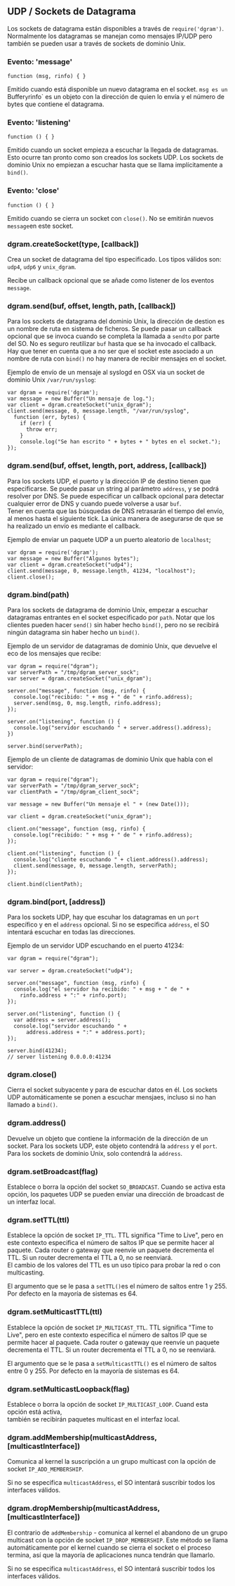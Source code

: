 ## UDP / Sockets de Datagrama

Los sockets de datagrama están disponibles a través de `require('dgram')`.  Normalmente los datagramas 
se manejan como mensajes IP/UDP pero también se pueden usar a través de sockets de dominio Unix.

### Evento: 'message'

`function (msg, rinfo) { }`

Emitido cuando está disponible un nuevo datagrama en el socket.  `msg es un `Buffer` y `rinfo` es 
un objeto con la dirección de quien lo envía y el número de bytes que contiene el datagrama.

### Evento: 'listening'

`function () { }`

Emitido cuando un socket empieza a escuchar la llegada de datagramas.  Esto ocurre tan pronto como 
son creados los sockets UDP.  Los sockets de dominio Unix no empiezan a escuchar hasta que se llama 
implícitamente a `bind()`.

### Evento: 'close'

`function () { }`

Emitido cuando se cierra un socket con `close()`. No se emitirán nuevos `message`en este 
socket.

### dgram.createSocket(type, [callback])

Crea un socket de datagrama del tipo especificado.  Los tipos válidos son:
`udp4`, `udp6` y `unix_dgram`.

Recibe un callback opcional que se añade como listener de los eventos `message`.

### dgram.send(buf, offset, length, path, [callback])

Para los sockets de datagrama del dominio Unix, la dirección de destion es un nombre de ruta 
en sistema de ficheros. Se puede pasar un callback opcional que se invoca cuando se completa la llamada 
a `sendto` por parte del SO. No es seguro reutilizar `buf` hasta que se ha invocado el callback. Hay 
que tener en cuenta que a no ser que el socket este asociado a un nombre de ruta con `bind()` no hay manera 
de recibir mensajes en el socket.

Ejemplo de envío de un mensaje al syslogd en OSX via un socket de dominio Unix `/var/run/syslog`:

    var dgram = require('dgram');
    var message = new Buffer("Un mensaje de log.");
    var client = dgram.createSocket("unix_dgram");
    client.send(message, 0, message.length, "/var/run/syslog",
      function (err, bytes) {
        if (err) {
          throw err;
        }
        console.log("Se han escrito " + bytes + " bytes en el socket.");
    });

### dgram.send(buf, offset, length, port, address, [callback])

Para los sockets UDP, el puerto y la dirección IP de destino tienen que especificarse.  Se 
puede pasar un string al parámetro `address`, y se podrá resolver por DNS.  Se puede especificar 
un callback opcional para detectar cualquier error de DNS y cuando puede volverse a usar `buf`.  
Tener en cuenta que las búsquedas de DNS retrasarán el tiempo del envío, al menos hasta el siguiente 
tick.  La única manera de asegurarse de que se ha realizado un envío es mediante el callback.

Ejemplo de enviar un paquete UDP a un puerto aleatorio de `localhost`;

    var dgram = require('dgram');
    var message = new Buffer("Algunos bytes");
    var client = dgram.createSocket("udp4");
    client.send(message, 0, message.length, 41234, "localhost");
    client.close();


### dgram.bind(path)

Para los sockets de datagrama de dominio Unix, empezar a escuchar datagramas entrantes en 
el socket especificado por `path`. Notar que los clientes pueden hacer `send()` sin haber hecho `bind()`, 
pero no se recibirá ningún datagrama sin haber hecho un `bind()`.

Ejemplo de un servidor de datagramas de dominio Unix, que devuelve el eco de los mensajes que recibe:

    var dgram = require("dgram");
    var serverPath = "/tmp/dgram_server_sock";
    var server = dgram.createSocket("unix_dgram");

    server.on("message", function (msg, rinfo) {
      console.log("recibido: " + msg + " de " + rinfo.address);
      server.send(msg, 0, msg.length, rinfo.address);
    });

    server.on("listening", function () {
      console.log("servidor escuchando " + server.address().address);
    })

    server.bind(serverPath);

Ejemplo de un cliente de datagramas de dominio Unix que habla con el servidor:

    var dgram = require("dgram");
    var serverPath = "/tmp/dgram_server_sock";
    var clientPath = "/tmp/dgram_client_sock";

    var message = new Buffer("Un mensaje el " + (new Date()));

    var client = dgram.createSocket("unix_dgram");

    client.on("message", function (msg, rinfo) {
      console.log("recibido: " + msg + " de " + rinfo.address);
    });

    client.on("listening", function () {
      console.log("cliente escuchando " + client.address().address);
      client.send(message, 0, message.length, serverPath);
    });

    client.bind(clientPath);

### dgram.bind(port, [address])

Para los sockets UDP, hay que escuhar los datagramas en un `port` específico y en el `address` opcional.  Si 
no se especifica `address`, el SO intentará escuchar en todas las direcciones.

Ejemplo de un servidor UDP escuchando en el puerto 41234:

    var dgram = require("dgram");

    var server = dgram.createSocket("udp4");

    server.on("message", function (msg, rinfo) {
      console.log("el servidor ha recibido: " + msg + " de " +
        rinfo.address + ":" + rinfo.port);
    });

    server.on("listening", function () {
      var address = server.address();
      console.log("servidor escuchando " +
          address.address + ":" + address.port);
    });

    server.bind(41234);
    // server listening 0.0.0.0:41234


### dgram.close()

Cierra el socket subyacente y para de escuchar datos en él.  Los sockets UDP 
automáticamente se ponen a escuchar mensjaes, incluso si no han llamado a `bind()`.

### dgram.address()

Devuelve un objeto que contiene la información de la dirección de un socket.  Para los sockets 
UDP, este objeto contendrá la `address` y el `port`.  Para los sockets de dominio Unix, solo contendrá 
la `address`.

### dgram.setBroadcast(flag)

Establece o borra la opción del socket `SO_BROADCAST`.  Cuando se activa esta opción, los 
paquetes UDP se pueden enviar una dirección de broadcast de un interfaz local.

### dgram.setTTL(ttl)

Establece la opción de socket `IP_TTL`.  TTL significa "Time to Live", pero en este contexto 
especifica el número de saltos IP que se permite hacer al paquete.  Cada router o gateway que 
reenvíe un paquete decrementa el TTL.  Si un router decrementa el TTL a 0, no se reenviará.  
El cambio de los valores del TTL es un uso típico para probar la red o con multicasting.

El argumento que se le pasa a `setTTL()`es el número de saltos entre 1 y 255.  Por defecto 
en la mayoría de sistemas es 64.

### dgram.setMulticastTTL(ttl)

Establece la opción de socket `IP_MULTICAST_TTL`. TTL significa "Time to Live", pero en este contexto 
especifica el número de saltos IP que se permite hacer al paquete.  Cada router o gateway que 
reenvíe un paquete decrementa el TTL.  Si un router decrementa el TTL a 0, no se reenviará.  
 
El argumento que se le pasa a `setMulticastTTL()` es el número de saltos entre 0 y 255.  Por defecto 
en la mayoría de sistemas es 64.

### dgram.setMulticastLoopback(flag)

Establece o borra la opción de socket `IP_MULTICAST_LOOP`.  Cuand esta opción está activa,  
también se recibirán paquetes multicast en el interfaz local. 

### dgram.addMembership(multicastAddress, [multicastInterface])

Comunica al kernel la suscripción a un grupo multicast con la opción de socket `IP_ADD_MEMBERSHIP`. 

Si no se especifica `multicastAddress`, el SO intentará suscribir todos los interfaces válidos.

### dgram.dropMembership(multicastAddress, [multicastInterface])

El contrario de `addMembership` - comunica al kernel el abandono de un grupo multicast con 
la opción de socket `IP_DROP_MEMBERSHIP`. Este método se llama automáticamente por el kernel 
cuando se cierra el socket o el proceso termina, así que la mayoría de aplicaciones nunca tendrán 
que llamarlo. 

Si no se especifica `multicastAddress`, el SO intentará suscribir todos los interfaces válidos.

